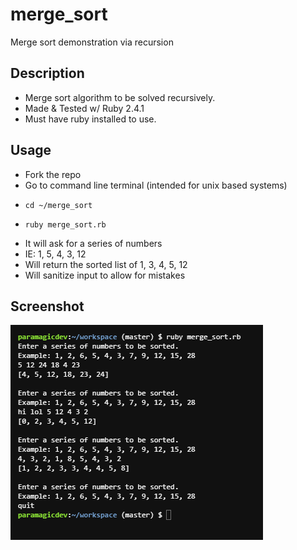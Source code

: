 # merge_sort
Merge sort demonstration via recursion

## Description

* Merge sort algorithm to be solved recursively.
* Made & Tested w/ Ruby 2.4.1
* Must have ruby installed to use.

## Usage

* Fork the repo
* Go to command line terminal (intended for unix based systems)
*     cd ~/merge_sort
*     ruby merge_sort.rb
* It will ask for a series of numbers
* IE: 1, 5, 4, 3, 12
* Will return the sorted list of 1, 3, 4, 5, 12
* Will sanitize input to allow for mistakes

## Screenshot

![Terminal screenshot](screenshot.png)
